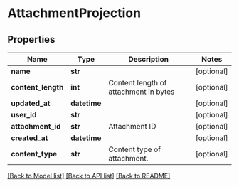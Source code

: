 # AttachmentProjection

## Properties
Name | Type | Description | Notes
------------ | ------------- | ------------- | -------------
**name** | **str** |  | [optional] 
**content_length** | **int** | Content length of attachment in bytes | [optional] 
**updated_at** | **datetime** |  | [optional] 
**user_id** | **str** |  | [optional] 
**attachment_id** | **str** | Attachment ID | [optional] 
**created_at** | **datetime** |  | [optional] 
**content_type** | **str** | Content type of attachment. | [optional] 

[[Back to Model list]](../README#documentation-for-models) [[Back to API list]](../README#documentation-for-api-endpoints) [[Back to README]](../README)


